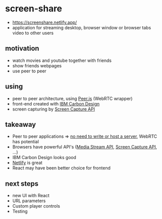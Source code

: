 # screen-share

- https://screenshare.netlify.app/
- application for streaming desktop, browser window or browser tabs video to other users

## motivation

- watch movies and youtube together with friends
- show friends webpages
- use peer to peer

## using

- peer to peer architecture, using [Peer.js](https://peerjs.com/) (WebRTC wrapper)
- front-end created with [IBM Carbon Design](https://www.carbondesignsystem.com/)
- screen capturing by [Screen Capture API](https://developer.mozilla.org/en-US/docs/Web/API/Screen_Capture_API)

## takeaway

- Peer to peer applications => <ins>no need to write or host a server</ins>, WebRTC has potential
- Browsers have powerful API's ([Media Stream API](https://developer.mozilla.org/en-US/docs/Web/API/Media_Streams_API), [Screen Capture API](https://developer.mozilla.org/en-US/docs/Web/API/Screen_Capture_API), ...)
- IBM Carbon Design looks good
- [Netlify](https://www.netlify.com/) is great
- React may have been better choice for frontend

## next steps

- new UI with React
- URL parameters
- Custom player controls
- Testing

